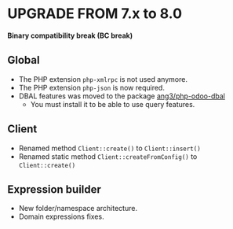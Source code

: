 UPGRADE FROM 7.x to 8.0
=======================

**Binary compatibility break (BC break)**

Global
------

- The PHP extension ```php-xmlrpc``` is not used anymore.
- The PHP extension ```php-json``` is now required.
- DBAL features was moved to the package [ang3/php-odoo-dbal](...)
  - You must install it to be able to use query features.

Client
------

- Renamed method ```Client::create()``` to ```Client::insert()```
- Renamed static method ```Client::createFromConfig()``` to ```Client::create()```

Expression builder
------------------

- New folder/namespace architecture.
- Domain expressions fixes.